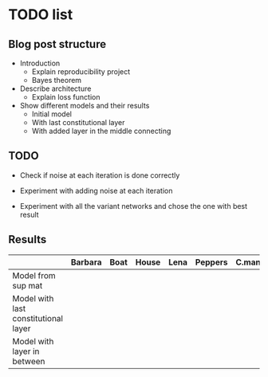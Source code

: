 # TODO list

## Blog post structure

* Introduction
  * Explain reproducibility project
  * Bayes theorem
* Describe architecture
  * Explain loss function
* Show different models and their results
  * Initial model
  * With last constitutional layer
  * With added layer in the middle connecting 

## TODO

* Check if noise at each iteration is done correctly

* Experiment with adding noise at each iteration
* Experiment with all the variant networks and chose the one with best result

## Results

|                                      | Barbara | Boat | House | Lena | Peppers | C.man | Couple | Finger | Hill | Man  | Montage |
| ------------------------------------ | ------- | ---- | ----- | ---- | ------- | ----- | ------ | ------ | ---- | ---- | ------- |
| Model from sup mat                   |         |      |       |      |         |       |        |        |      |      |         |
| Model with last constitutional layer |         |      |       |      |         |       |        |        |      |      |         |
| Model with layer in between          |         |      |       |      |         |       |        |        |      |      |         |